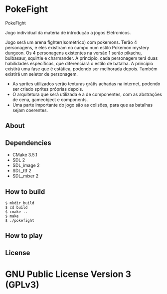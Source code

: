 # PokeFight
PokeFight

Jogo individual da matéria de introdução a jogos Eletronicos.


Jogo será um arena fighter(Isométrico) com pokemons. Terão 4 personagens, e eles existiram no campo num estilo Pokemon mystery dungeon. Os 4 personagens existentes na versão 1 serão pikachu, bulbasaur, squirtle e charmander. 
A princípio, cada personagem terá duas habilidades específicas, que diferenciará o estilo de batalha. A princípio existirá uma fase que é estática, podendo ser melhorada depois. Também existirá um seletor de personagem.
* As sprites utilizados serão texturas grátis achadas na internet, podendo ser criado sprites próprias depois.
* O arquitetura que será utilizada é a de componentes, com as abstrações de cena, gameobject e components.
* Uma parte importante do jogo são as colisões, para que as batalhas sejam coerentes.

## About

## Dependencies

- CMake 3.5.1
- SDL 2
- SDL\_image 2
- SDL\_ttf 2
- SDL\_mixer 2

## How to build

```
$ mkdir build
$ cd build
$ cmake ..
$ make
$ ./pokefight
```

## How to play

## License

GNU Public License Version 3 (GPLv3)
=======


